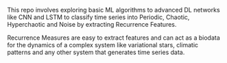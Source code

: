 This repo involves exploring basic ML algorithms to advanced DL networks like CNN and LSTM to classify time series into Periodic, Chaotic, Hyperchaotic and Noise by extracting Recurrence Features.

Recurrence Measures are easy to extract features and can act as a biodata for the dynamics of a complex system like variational stars, climatic patterns and any other system that generates time series data.
